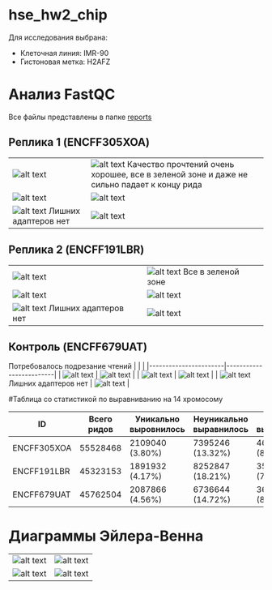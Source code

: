 # hse_hw2_chip

Для исследования выбрана:
+ Клеточная линия: IMR-90
+ Гистоновая метка: H2AFZ

# Анализ FastQC

Все файлы представлены в папке [reports](./reports)

## Реплика 1 (ENCFF305XOA)
| |  |
|-----------------------|-------------------------|
| ![alt text](./img/xoa/basic_stat.png)   |       ![alt text](./img/xoa/Per%20base%20sequence%20quality.png)  Качество прочтений очень хорошее, все в зеленой зоне и даже не сильно падает к концу рида   |
| ![alt text](./img/xoa/Per%20tile%20sequence%20quality.png) |    ![alt text](./img/xoa/Per%20sequence%20GC%20content.png)      |
| ![alt text](./img/xoa/Adapter%20Content.png)  Лишних адаптеров нет |        ![alt text](./img/xoa/Per%20base%20sequence%20content.png)     |

## Реплика 2 (ENCFF191LBR)
| |  |
|-----------------------|-------------------------|
| ![alt text](./img/lbr/basic_stat.png)   |       ![alt text](./img/lbr/Per%20base%20sequence%20quality.png)   Все в зеленой зоне  |
| ![alt text](./img/lbr/Per%20tile%20sequence%20quality.png)  |    ![alt text](./img/lbr/Per%20sequence%20GC%20content.png)      |
| ![alt text](./img/lbr/Adapter%20Content.png)   Лишних адаптеров нет |        ![alt text](./img/lbr/Per%20base%20sequence%20content.png)     |
## Контроль (ENCFF679UAT)
Потребовалось подрезание чтений
| |  |
|-----------------------|-------------------------|
| ![alt text](./img/uat/basic_stat.png)   |       ![alt text](./img/uat/Per%20base%20sequence%20quality.png)     |
| ![alt text](./img/uat/Per%20tile%20sequence%20quality.png)  |    ![alt text](./img/uat/Per%20sequence%20GC%20content.png)      |
| ![alt text](./img/uat/Adapter%20Content.png)  Лишних адаптеров нет  |        ![alt text](./img/uat/Per%20base%20sequence%20content.png)     |

#Таблица со статистикой по выравниванию на 14 хромосому

| ID | Всего ридов | Уникально выровнилось | Неуникально выравнилось | Не выравнилось |
|----|-------------|-----------------------|-------------------------|----------------|
| ENCFF305XOA   |  55528468   |  2109040 (3.80%)  |   7395246 (13.32%)  |  46024182 (82.88%)  |
| ENCFF191LBR   |  45323153   |  1891932 (4.17%)   |  8252847 (18.21%)   |   35178374 (77.62%)   |
| ENCFF679UAT   |  45762504   |  2087866 (4.56%)   |  6736644 (14.72%)   |   36937994 (80.72%)   |

# Диаграммы Эйлера-Венна
| |  |
|-----------------------|-------------------------|
| ![alt text](./img/v1.png)   |   ![alt text](./img/v2.png)    |
| ![alt text](./img/v3.png) |    ![alt text](./img/v4.png)   |
